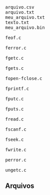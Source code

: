 <pre>
arquivo.csv
arquivo.txt
meu_arquivo.txt
texto.txt
meu_arquivo.bin

feof.c

ferror.c

fgetc.c

fgets.c

fopen-fclose.c

fprintf.c

fputc.c

fputs.c

fread.c

fscanf.c

fseek.c

fwrite.c

perror.c

ungetc.c
</pre>


## Arquivos 

```c

```

